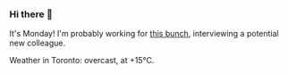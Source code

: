 ### Hi there :wave:

It's Monday! I'm probably working for [this bunch](https://github.com/kohofinancial), interviewing a potential new colleague.

Weather in Toronto: overcast, at +15°C.
